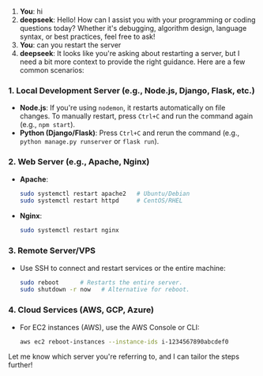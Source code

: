 1. **You**: hi
2. **deepseek**: Hello! How can I assist you with your programming or coding questions today? Whether it's debugging, algorithm design, language syntax, or best practices, feel free to ask!
3. **You**: can you restart the server
4. **deepseek**: It looks like you're asking about restarting a server, but I need a bit more context to provide the right guidance. Here are a few common scenarios:

### 1. **Local Development Server** (e.g., Node.js, Django, Flask, etc.)
- **Node.js**: If you're using `nodemon`, it restarts automatically on file changes. To manually restart, press `Ctrl+C` and run the command again (e.g., `npm start`).
- **Python (Django/Flask)**: Press `Ctrl+C` and rerun the command (e.g., `python manage.py runserver` or `flask run`).

### 2. **Web Server** (e.g., Apache, Nginx)
- **Apache**:  
  ```bash
  sudo systemctl restart apache2   # Ubuntu/Debian
  sudo systemctl restart httpd     # CentOS/RHEL
  ```
- **Nginx**:  
  ```bash
  sudo systemctl restart nginx
  ```

### 3. **Remote Server/VPS**
- Use SSH to connect and restart services or the entire machine:
  ```bash
  sudo reboot      # Restarts the entire server.
  sudo shutdown -r now   # Alternative for reboot.
  ```

### 4. **Cloud Services** (AWS, GCP, Azure)
- For EC2 instances (AWS), use the AWS Console or CLI:
  ```bash
  aws ec2 reboot-instances --instance-ids i-1234567890abcdef0
  ```

Let me know which server you're referring to, and I can tailor the steps further!